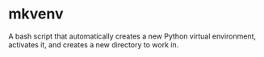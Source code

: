 # mkvenv
A bash script that automatically creates a new Python virtual environment, activates it, and creates a new directory to work in.
